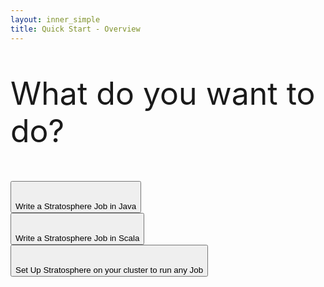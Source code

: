 ```yaml
--- 
layout: inner_simple
title: Quick Start - Overview
---
```


<p style="font-size: 50px;margin-bottom:50px" class="text-center">What do you want to do?</p>


<div class="row">
  <div class="col-md-4">
	  <button type="button" class="btn btn-primary btn-lg btn-block gettingstarted-choices" onclick="location.href='{{ site.baseurl }}/quickstart/java.html'">
		  <i class="icon-coffee icon-4x"></i><br> <br>Write a Stratosphere Job in Java
	  </button>
  </div>
  <div class="col-md-4">
  	<button type="button" class="btn btn-primary btn-lg btn-block gettingstarted-choices" onclick="location.href='{{ site.baseurl }}/quickstart/scala.html'">
  		<i class="icon-code icon-4x"></i><br> <br>Write a Stratosphere Job in Scala
    </button>
  </div>
  <div class="col-md-4">
  	<button type="button" class="btn btn-primary btn-lg btn-block gettingstarted-choices" onclick="location.href='{{ site.baseurl }}/quickstart/build.html'">
  		<i class="icon-cloud icon-4x"></i><br> <br>Set Up Stratosphere on your cluster to run any Job
  	</button>
  </div>
</div>